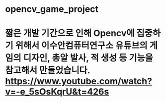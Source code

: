 # opencv_game_project
# 짧은 개발 기간으로 인해 Opencv에 집중하기 위해서 이수안컴퓨터연구소 유튜브의 게임의 디자인, 총알 발사, 적 생성 등 기능을 참고해서 만들었습니다. https://www.youtube.com/watch?v=-e_5sOsKqrU&t=426s
 
